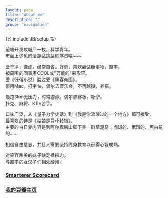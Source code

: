 ```yaml
---
layout: page
title: "About me"
description: ""
group: "navigation"
---
```

{% include JB/setup %}

前端开发攻城尸一枚。科学青年。  
市面上少见的活蹦乱跳型程序员喂~~~

爱干净，谦虚，经常自省，好奇，喜欢尝试新事物，直率。  
被周围的同事用COOL或"万能的"来形容。  
爱《低俗小说》胜过爱《黑客帝国》。  
惯用Mac，打字快，偶尔去音乐会，不再越狱，养猫。

晨跑3km无压力，时常游泳，偶尔漂移板，新驴。  
扑克、麻将、KTV苦手。  

口味广泛，从《量子力学史话》到《我是你流浪过的一个地方》都可接受。  
最喜欢的诗是《姑娘是只小铃铛》。  
主要的白日梦内容是到阿尔卑斯山脚下养一群草泥马：虎斑的、玳瑁的、黑白花的……  

相信自由意志，并且人需要坚持终身教育以获得心智成熟。  

对笑容甜美的妹子缺乏抵抗力。  
与直率的女汉子们相处融洽。


### [Smarterer Scorecard][1]
<div id="smarterer"></div>

### [我的豆瓣主页][2]
<script type="text/javascript" src="http://www.douban.com/service/badge/13200815/?show=collection&n=20&columns=8&picsize=medium&hidelogo=yes&hideself=yes&cat=book" ></script>

<div class="mb20"></div>


[1]:http://smarterer.com/zl
[2]:http://www.douban.com/people/13200815/

